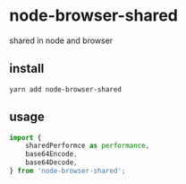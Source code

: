 # node-browser-shared
shared in node and browser

## install
```shell
yarn add node-browser-shared
```

## usage
```js
import {
    sharedPerformce as performance,
    base64Encode,
    base64Decode,
} from 'node-browser-shared';
```
